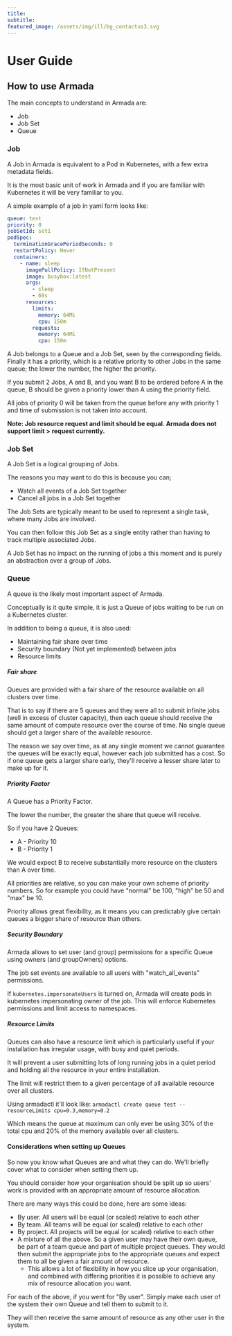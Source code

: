 ```yaml
---
title: 
subtitle: 
featured_image: /assets/img/ill/bg_contactus3.svg
---
```


# User Guide

## How to use Armada

The main concepts to understand in Armada are:
* Job
* Job Set
* Queue


### Job

A Job in Armada is equivalent to a Pod in Kubernetes, with a few extra metadata fields.
 
It is the most basic unit of work in Armada and if you are familiar with Kubernetes it will be very familiar to you.
  
A simple example of a job in yaml form looks like:

```yaml
queue: test
priority: 0
jobSetId: set1
podSpec:
  terminationGracePeriodSeconds: 0
  restartPolicy: Never
  containers:
    - name: sleep
      imagePullPolicy: IfNotPresent
      image: busybox:latest
      args:
        - sleep
        - 60s
      resources:
        limits:
          memory: 64Mi
          cpu: 150m
        requests:
          memory: 64Mi
          cpu: 150m
```
A Job belongs to a Queue and a Job Set, seen by the corresponding fields. Finally it has a priority, which is a relative priority to other Jobs in the same queue; the lower the number, the higher the priority.

If you submit 2 Jobs, A and B, and you want B to be ordered before A in the queue, B should be given a priority lower than A using the priority field.

All jobs of priority 0 will be taken from the queue before any with priority 1 and time of submission is not taken into account.

**Note: Job resource request and limit should be equal. Armada does not support limit > request currently.**

### Job Set

A Job Set is a logical grouping of Jobs.

The reasons you may want to do this is because you can;
* Watch all events of a Job Set together
* Cancel all jobs in a Job Set together

The Job Sets are typically meant to be used to represent a single task, where many Jobs are involved.

You can then follow this Job Set as a single entity rather than having to track multiple associated Jobs.

A Job Set has no impact on the running of jobs a this moment and is purely an abstraction over a group of Jobs.

### Queue

A queue is the likely most important aspect of Armada.

Conceptually is it quite simple, it is just a Queue of jobs waiting to be run on a Kubernetes cluster.

In addition to being a queue, it is also used:
* Maintaining fair share over time
* Security boundary (Not yet implemented) between jobs
* Resource limits

##### Fair share

Queues are provided with a fair share of the resource available on all clusters over time. 

That is to say if there are 5 queues and they were all to submit infinite jobs (well in excess of cluster capacity), then each queue should receive the  same amount of compute resource over the course of time. No single queue should get a larger share of the available resource.

The reason we say over time, as at any single moment we cannot guarantee the queues will be exactly equal, however each job submitted has a cost. So if one queue gets a larger share early, they'll receive a lesser share later to make up for it.

##### Priority Factor

A Queue has a Priority Factor.

The lower the number, the greater the share that queue will receive.

So if you have 2 Queues:
* A - Priority 10
* B - Priority 1

We would expect B to receive substantially more resource on the clusters than A over time. 

All priorities are relative, so you can make your own scheme of priority numbers. So for example you could have "normal" be 100, "high" be 50 and "max" be 10.

Priority allows great flexibility, as it means you can predictably give certain queues a bigger share of resource than others.

##### Security Boundary

Armada allows to set user (and group) permissions for a specific Queue using owners (and groupOwners) options. 

The job set events are available to all users with "watch_all_events" permissions.

If `kubernetes.impersonateUsers` is turned on, Armada will create pods in kubernetes impersonating owner of the job. This will enforce Kubernetes permissions and limit access to namespaces.

##### Resource Limits

Queues can also have a resource limit which is particularly useful if your installation has irregular usage, with busy and quiet periods.

It will prevent a user submitting lots of long running jobs in a quiet period and holding all the resource in your entire installation.

The limit will restrict them to a given percentage of all available resource over all clusters.

Using armadactl it'll look like:
`armadactl create queue test --resourceLimits cpu=0.3,memory=0.2`

Which means the queue at maximum can only ever be using 30% of the total cpu and 20% of the memory available over all clusters.

#### Considerations when setting up Queues

So now you know what Queues are and what they can do. We'll briefly cover what to consider when setting them up.

You should consider how your organisation should be split up so users' work is provided with an appropriate amount of resource allocation.

There are many ways this could be done, here are some ideas:

* By user. All users will be equal (or scaled) relative to each other
* By team. All teams will be equal (or scaled) relative to each other
* By project. All projects will be equal (or scaled) relative to each other
* A mixture of all the above. So a given user may have their own queue, be part of a team queue and part of multiple project queues. They would then submit the appropriate jobs to the appropriate queues and expect them to all be given a fair amount of resource.
    * This allows a lot of flexibility in how you slice up your organisation, and combined with differing priorities it is possible to achieve any mix of resource allocation you want.

For each of the above, if you went for "By user". Simply make each user of the system their own Queue and tell them to submit to it. 

They will then receive the same amount of resource as any other user in the system.
